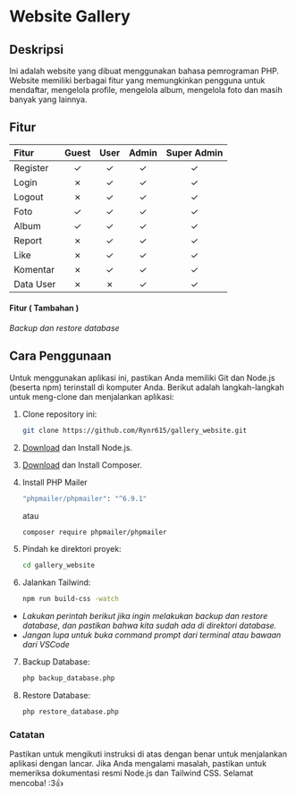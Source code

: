# Website Gallery

## Deskripsi
Ini adalah website yang dibuat menggunakan bahasa pemrograman PHP. Website memiliki berbagai fitur yang memungkinkan pengguna untuk mendaftar, mengelola profile, mengelola album, mengelola foto dan masih banyak yang lainnya.


## Fitur
Fitur | Guest | User | Admin | Super Admin 
| :--- | :---: | :---: | :---: | :---:
Register  | &#x2713;  | &#x2713;  | &#x2713; | &#x2713;
Login   | &#x2717;  | &#x2713;  | &#x2713; |&#x2713;
Logout   | &#x2717;  | &#x2713;  | &#x2713; | &#x2713;
Foto  | &#x2713;  | &#x2713;  | &#x2713; | &#x2713;
Album  | &#x2713;  | &#x2713;  | &#x2713; | &#x2713;
Report   |&#x2717;  | &#x2713;  | &#x2713; | &#x2713;
Like  | &#x2717;  | &#x2713;  | &#x2713; | &#x2713;
Komentar  | &#x2717;  | &#x2713;  | &#x2713; | &#x2713;
Data User  | &#x2717;  | &#x2717;  | &#x2713; | &#x2713;

#### Fitur ( Tambahan )
_Backup dan restore database_

## Cara Penggunaan
Untuk menggunakan aplikasi ini, pastikan Anda memiliki Git dan Node.js (beserta npm) terinstall di komputer Anda. Berikut adalah langkah-langkah untuk meng-clone dan menjalankan aplikasi:

1. Clone repository ini:
    ```bash
    git clone https://github.com/Rynr615/gallery_website.git
    ```
2. [Download](https://nodejs.org/en/download) dan Install Node.js.
3. [Download](https://getcomposer.org/download/) dan Install Composer.
4. Install PHP Mailer
    ```bash
    "phpmailer/phpmailer": "^6.9.1"
    ``` 
    atau
    ```bash
    composer require phpmailer/phpmailer
    ```

5. Pindah ke direktori proyek:
    ```bash
    cd gallery_website
    ```

6. Jalankan Tailwind:
    ```bash
    npm run build-css -watch
    ```
- _Lakukan perintah berikut jika ingin melakukan backup dan restore database, dan pastikan bahwa kita sudah ada di direktori database._
- _Jangan lupa untuk buka command prompt dari terminal atau bawaan dari VSCode_
7. Backup Database:
    ```bash
    php backup_database.php
    ```
8. Restore Database:
    ```bash
    php restore_database.php
    ```

### Catatan
Pastikan untuk mengikuti instruksi di atas dengan benar untuk menjalankan aplikasi dengan lancar. Jika Anda mengalami masalah, pastikan untuk memeriksa dokumentasi resmi Node.js dan Tailwind CSS. Selamat mencoba! :3👍
